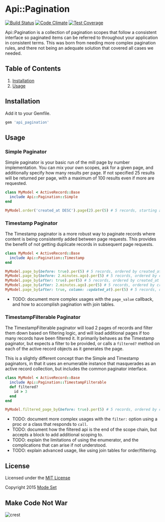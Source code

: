 Api::Pagination
===============

[![Build Status](https://img.shields.io/travis/modeset/api_pagination.svg)](https://travis-ci.org/modeset/api_pagination)
[![Code Climate](https://codeclimate.com/repos/54df9005e30ba012930060e4/badges/e466695e9c8859eaafd2/gpa.svg)](https://codeclimate.com/repos/54df9005e30ba012930060e4/feed)
[![Test Coverage](https://codeclimate.com/repos/54df9005e30ba012930060e4/badges/e466695e9c8859eaafd2/coverage.svg)](https://codeclimate.com/repos/54df9005e30ba012930060e4/feed)

Api::Pagination is a collection of pagination scopes that follow a consistent interface so paginated items can be
referred to throughout your application in consistent terms. This was born from needing more complex pagination rules,
and there not being an adequate solution that covered all cases we needed.

## Table of Contents

1. [Installation](#installation)
2. [Usage](#usage)


## Installation

Add it to your Gemfile.

```ruby
gem 'api_pagination'
```

## Usage

### Simple Paginator

Simple paginator is your basic run of the mill page by number implementation. You can mix your own scopes, ask for a
given page, and additionally specify how many results per page. If not specified 25 results will be returned per page,
with a maximum of 100 results even if more are requested.

```ruby
class MyModel < ActiveRecord::Base
  include Api::Pagination::Simple
end

MyModel.order('created_at DESC').page(2).per(5) # 5 records, starting at page 2
```

### Timestamp Paginator

The Timestamp paginator is a more robust way to paginate records where content is being consistently added between page
requests. This provides the benefit of not getting duplicate records in subsequent page requests.

```ruby
class MyModel < ActiveRecord::Base
  include Api::Pagination::Timestamp
end

MyModel.page_by(before: true).per(5) # 5 records, ordered by created_at DESC
MyModel.page_by(before: 2.minutes.ago).per(5) # 5 records, ordered by created_at DESC, where created_at > 2 minutes ago
MyModel.page_by(after: true).per(5) # 5 records, ordered by created_at ASC
MyModel.page_by(after: 2.minutes.ago).per(5) # 5 records, ordered by created_at ASC, where created_at < 2 minutes ago
MyModel.page_by(after: true, column: :updated_at).per(5) # 5 records, ordered by updated_at ASC
```

- TODO: document more complex usages with the `page_value` callback, and how to accomplish pagination with join tables.

### TimestampFilterable Paginator

The TimestampFilterable paginator will load 2 pages of records and filter them down based on filtering logic, and will
load additional pages if too many records have been filtered it. It primarily behaves as the Timestamp paginator, but
expects a filter to be provided, or calls a `filtered?` method on each of the active record objects as it generates
the page.

This is a slightly different concept than the Simple and Timestamp paginators, in that it uses an enumerable instance
that masquerades as an active record collection, but includes the common paginator interface.

```ruby
class MyModel < ActiveRecord::Base
  include Api::Pagination::TimestampFilterable
  def filtered?
    id > 3
  end
end

MyModel.filtered_page_by(before: true).per(5) # 5 records, ordered by created_at DESC
```

- TODO: document more complex usages with the `filter:` option using a proc or a class that responds to `call`.
- TODO: document how the filtered api is the end of the scope chain, but accepts a block to add additional scoping to.
- TODO: explain the limitations of using the enumerator, and the complications that can arise if not understood.
- TODO: explain advanced usage, like using join tables for order/filtering.

## License

Licensed under the [MIT License](http://creativecommons.org/licenses/MIT)

Copyright 2015 [Mode Set](https://github.com/modeset)


## Make Code Not War
![crest](https://secure.gravatar.com/avatar/aa8ea677b07f626479fd280049b0e19f?s=75)
